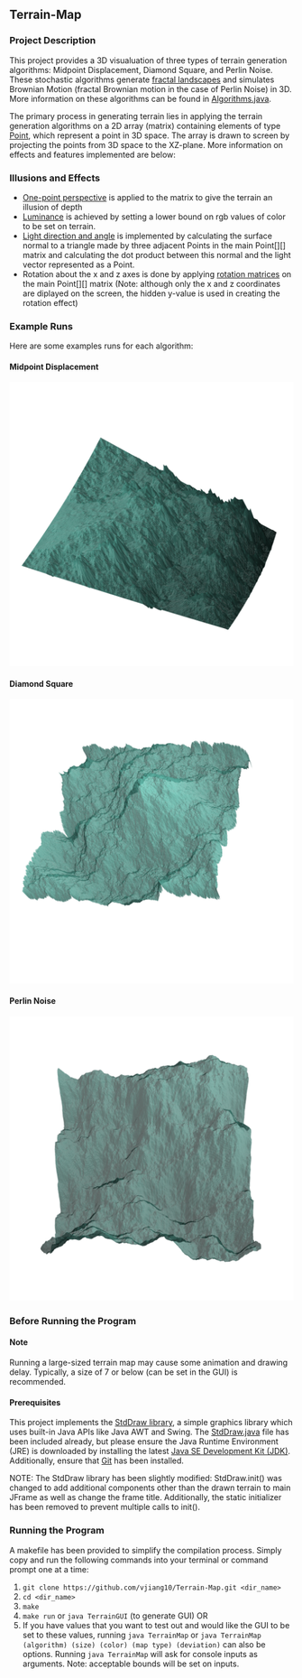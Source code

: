 ## Terrain-Map
### Project Description
This project provides a 3D visualuation of three types of terrain generation algorithms: Midpoint Displacement, Diamond Square, and Perlin Noise. These stochastic algorithms generate [fractal landscapes](https://en.wikipedia.org/wiki/Fractal_landscape) and simulates Brownian Motion (fractal Brownian motion in the case of Perlin Noise) in 3D. More information on these algorithms can be found in [Algorithms.java](Algorithms.java).

The primary process in generating terrain lies in applying the terrain generation algorithms on a 2D array (matrix) containing elements of type [Point](Point.java), which represent a point in 3D space. The array is drawn to screen by projecting the points from 3D space to the XZ-plane. More information on effects and features implemented are below:

### Illusions and Effects
- [One-point perspective](Display.java) is applied to the matrix to give the terrain an illusion of depth
- [Luminance](Display.java) is achieved by setting a lower bound on rgb values of color to be set on terrain.
- [Light direction and angle](Display.java) is implemented by calculating the surface normal to a triangle made by three adjacent Points in the main Point[][] matrix and calculating the dot product between this normal and the light vector represented as a Point.
- Rotation about the x and z axes is done by applying [rotation matrices](Transform.java) on the main Point[][] matrix (Note: although only the x and z coordinates are diplayed on the screen, the hidden y-value is used in creating the rotation effect)

### Example Runs
Here are some examples runs for each algorithm:
#### Midpoint Displacement
![](/example/midpointDisplacement.png "Midpoint Displacement example run")
#### Diamond Square
![](/example/diamondSquare.png "Diamond Square example run")
#### Perlin Noise
![](/example/perlinNoise.png "Perlin Noise example run")

### Before Running the Program
#### Note
Running a large-sized terrain map may cause some animation and drawing delay. Typically, a size of 7 or below (can be set in the GUI) is recommended.

#### Prerequisites
This project implements the [StdDraw library](https://introcs.cs.princeton.edu/java/stdlib/javadoc/StdDraw.html), a simple graphics library which uses built-in Java APIs like Java AWT and Swing. The [StdDraw.java](StdDraw.java) file has been included already, but please ensure the Java Runtime Environment (JRE) is downloaded by installing the latest [Java SE Development Kit (JDK)](https://www.oracle.com/java/technologies/downloads/). Additionally, ensure that [Git](https://git-scm.com/downloads) has been installed.

NOTE: The StdDraw library has been slightly modified: StdDraw.init() was changed to add additional components other than the drawn terrain to main JFrame as well as change the frame title. Additionally, the static initializer has been removed to prevent multiple calls to init().

### Running the Program
A makefile has been provided to simplify the compilation process. Simply copy and run the following commands into your terminal or command prompt one at a time:
1. `git clone https://github.com/vjiang10/Terrain-Map.git <dir_name>`
2. `cd <dir_name>`
3. `make`
4. `make run` or `java TerrainGUI` (to generate GUI)
OR
5. If you have values that you want to test out and would like the GUI to be set to these values, running `java TerrainMap` or `java TerrainMap (algorithm) (size) (color) (map type) (deviation)` can also be options. Running `java TerrainMap` will ask for console inputs as arguments. Note: acceptable bounds will be set on inputs.
